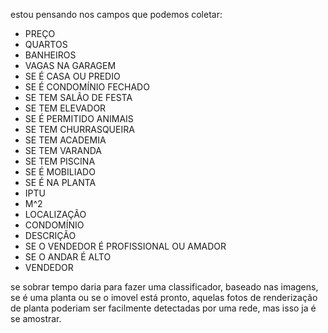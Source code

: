 estou pensando nos campos que podemos coletar:

- PREÇO
- QUARTOS
- BANHEIROS
- VAGAS NA GARAGEM
- SE É CASA OU PREDIO
- SE É CONDOMÍNIO FECHADO
- SE TEM SALÃO DE FESTA
- SE TEM ELEVADOR
- SE É PERMITIDO ANIMAIS
- SE TEM CHURRASQUEIRA
- SE TEM ACADEMIA
- SE TEM VARANDA
- SE TEM PISCINA
- SE É MOBILIADO
- SE É NA PLANTA
- IPTU
- M^2
- LOCALIZAÇÃO
- CONDOMÍNIO
- DESCRIÇÃO
- SE O VENDEDOR É PROFISSIONAL OU AMADOR
- SE O ANDAR É ALTO
- VENDEDOR


se sobrar tempo daria para fazer uma classificador, baseado nas imagens, se é uma planta ou se o imovel está pronto, aquelas fotos de renderização de planta poderiam ser facilmente detectadas por uma rede, mas isso ja é se amostrar.



